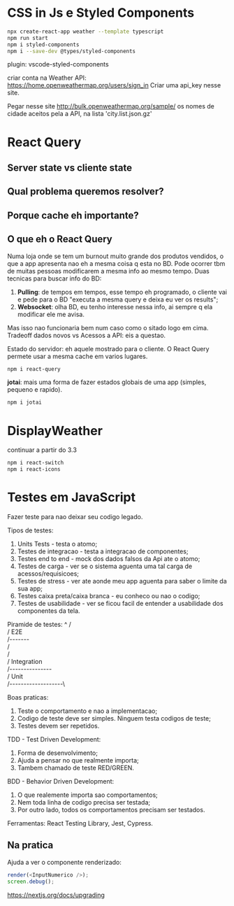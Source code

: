 # CSS in Js e Styled Components

```bash
npx create-react-app weather --template typescript
npm run start
npm i styled-components
npm i --save-dev @types/styled-components
```

plugin: vscode-styled-components

criar conta na Weather API: https://home.openweathermap.org/users/sign_in
Criar uma api_key nesse site.

Pegar nesse site http://bulk.openweathermap.org/sample/ os nomes de cidade aceitos pela a API, na lista 'city.list.json.gz'

# React Query

## Server state vs cliente state

## Qual problema queremos resolver?

## Porque cache eh importante?

## O que eh o React Query

Numa loja onde se tem um burnout muito grande dos produtos vendidos, o que a app apresenta nao eh a mesma coisa q esta no BD. Pode ocorrer tbm de muitas pessoas modificarem a mesma info ao mesmo tempo.
Duas tecnicas para buscar info do BD:

1. **Pulling**: de tempos em tempos, esse tempo eh programado, o cliente vai e pede para o BD "executa a mesma query e deixa eu ver os results";
2. **Websocket**: olha BD, eu tenho interesse nessa info, ai sempre q ela modificar ele me avisa.

Mas isso nao funcionaria bem num caso como o sitado logo em cima.
Tradeoff dados novos vs Acessos a API: eis a questao.

Estado do servidor: eh aquele mostrado para o cliente.
O React Query permete usar a mesma cache em varios lugares.

```bash
npm i react-query
```

**jotai**: mais uma forma de fazer estados globais de uma app (simples, pequeno e rapido).

```bash
npm i jotai
```

# DisplayWeather

continuar a partir do 3.3

```bash
npm i react-switch
npm i react-icons
```

# Testes em JavaScript

Fazer teste para nao deixar seu codigo legado.

Tipos de testes:
1. Units Tests - testa o atomo;
2. Testes de integracao - testa a integracao de componentes;
3. Testes end to end - mock dos dados falsos da Api ate o atomo;
4. Testes de carga - ver se o sistema aguenta uma tal carga de acessos/requisicoes;
5. Testes de stress - ver ate aonde meu app aguenta para saber o limite da sua app;
6. Testes caixa preta/caixa branca - eu conheco ou nao o codigo;
7. Testes de usabilidade - ver se ficou facil de entender a usabilidade dos componentes da tela.

Piramide de testes:
           ^
         /   \
        / E2E \
       /-------\
      /         \
     /           \
    / Integration \
   /---------------\
  /       Unit      \
 /-------------------\

Boas praticas:
1. Teste o comportamento e nao a implementacao;
2. Codigo de teste deve ser simples. Ninguem testa codigos de teste;
3. Testes devem ser repetidos.

TDD - Test Driven Development:
1. Forma de desenvolvimento;
2. Ajuda a pensar no que realmente importa;
3. Tambem chamado de teste RED/GREEN.

BDD - Behavior Driven Development:
1. O que realemente importa sao comportamentos;
2. Nem toda linha de codigo precisa ser testada;
3. Por outro lado, todos os comportamentos precisam ser testados.

Ferramentas: React Testing Library, Jest, Cypress.

## Na pratica

Ajuda a ver o componente renderizado:

```js
render(<InputNumerico />);
screen.debug();
```

https://nextjs.org/docs/upgrading